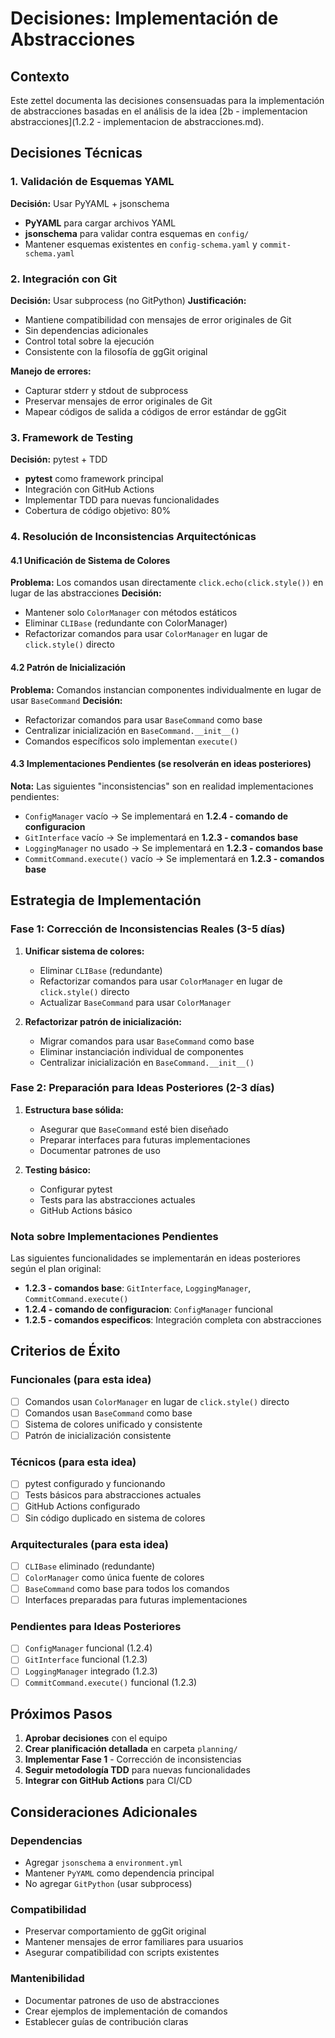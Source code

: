 # Decisiones: Implementación de Abstracciones

## Contexto
Este zettel documenta las decisiones consensuadas para la implementación de abstracciones basadas en el análisis de la idea [2b - implementacion abstracciones](1.2.2 - implementacion de abstracciones.md).

## Decisiones Técnicas

### 1. Validación de Esquemas YAML
**Decisión:** Usar PyYAML + jsonschema
- **PyYAML** para cargar archivos YAML
- **jsonschema** para validar contra esquemas en `config/`
- Mantener esquemas existentes en `config-schema.yaml` y `commit-schema.yaml`

### 2. Integración con Git
**Decisión:** Usar subprocess (no GitPython)
**Justificación:**
- Mantiene compatibilidad con mensajes de error originales de Git
- Sin dependencias adicionales
- Control total sobre la ejecución
- Consistente con la filosofía de ggGit original

**Manejo de errores:**
- Capturar stderr y stdout de subprocess
- Preservar mensajes de error originales de Git
- Mapear códigos de salida a códigos de error estándar de ggGit

### 3. Framework de Testing
**Decisión:** pytest + TDD
- **pytest** como framework principal
- Integración con GitHub Actions
- Implementar TDD para nuevas funcionalidades
- Cobertura de código objetivo: 80%

### 4. Resolución de Inconsistencias Arquitectónicas

#### 4.1 Unificación de Sistema de Colores
**Problema:** Los comandos usan directamente `click.echo(click.style())` en lugar de las abstracciones
**Decisión:** 
- Mantener solo `ColorManager` con métodos estáticos
- Eliminar `CLIBase` (redundante con ColorManager)
- Refactorizar comandos para usar `ColorManager` en lugar de `click.style()` directo

#### 4.2 Patrón de Inicialización
**Problema:** Comandos instancian componentes individualmente en lugar de usar `BaseCommand`
**Decisión:**
- Refactorizar comandos para usar `BaseCommand` como base
- Centralizar inicialización en `BaseCommand.__init__()`
- Comandos específicos solo implementan `execute()`

#### 4.3 Implementaciones Pendientes (se resolverán en ideas posteriores)
**Nota:** Las siguientes "inconsistencias" son en realidad implementaciones pendientes:
- `ConfigManager` vacío → Se implementará en **1.2.4 - comando de configuracion**
- `GitInterface` vacío → Se implementará en **1.2.3 - comandos base**
- `LoggingManager` no usado → Se implementará en **1.2.3 - comandos base**
- `CommitCommand.execute()` vacío → Se implementará en **1.2.3 - comandos base**

## Estrategia de Implementación

### Fase 1: Corrección de Inconsistencias Reales (3-5 días)
1. **Unificar sistema de colores:**
   - Eliminar `CLIBase` (redundante)
   - Refactorizar comandos para usar `ColorManager` en lugar de `click.style()` directo
   - Actualizar `BaseCommand` para usar `ColorManager`

2. **Refactorizar patrón de inicialización:**
   - Migrar comandos para usar `BaseCommand` como base
   - Eliminar instanciación individual de componentes
   - Centralizar inicialización en `BaseCommand.__init__()`

### Fase 2: Preparación para Ideas Posteriores (2-3 días)
1. **Estructura base sólida:**
   - Asegurar que `BaseCommand` esté bien diseñado
   - Preparar interfaces para futuras implementaciones
   - Documentar patrones de uso

2. **Testing básico:**
   - Configurar pytest
   - Tests para las abstracciones actuales
   - GitHub Actions básico

### Nota sobre Implementaciones Pendientes
Las siguientes funcionalidades se implementarán en ideas posteriores según el plan original:
- **1.2.3 - comandos base**: `GitInterface`, `LoggingManager`, `CommitCommand.execute()`
- **1.2.4 - comando de configuracion**: `ConfigManager` funcional
- **1.2.5 - comandos especificos**: Integración completa con abstracciones

## Criterios de Éxito

### Funcionales (para esta idea)
- [ ] Comandos usan `ColorManager` en lugar de `click.style()` directo
- [ ] Comandos usan `BaseCommand` como base
- [ ] Sistema de colores unificado y consistente
- [ ] Patrón de inicialización consistente

### Técnicos (para esta idea)
- [ ] pytest configurado y funcionando
- [ ] Tests básicos para abstracciones actuales
- [ ] GitHub Actions configurado
- [ ] Sin código duplicado en sistema de colores

### Arquitecturales (para esta idea)
- [ ] `CLIBase` eliminado (redundante)
- [ ] `ColorManager` como única fuente de colores
- [ ] `BaseCommand` como base para todos los comandos
- [ ] Interfaces preparadas para futuras implementaciones

### Pendientes para Ideas Posteriores
- [ ] `ConfigManager` funcional (1.2.4)
- [ ] `GitInterface` funcional (1.2.3)
- [ ] `LoggingManager` integrado (1.2.3)
- [ ] `CommitCommand.execute()` funcional (1.2.3)

## Próximos Pasos

1. **Aprobar decisiones** con el equipo
2. **Crear planificación detallada** en carpeta `planning/`
3. **Implementar Fase 1** - Corrección de inconsistencias
4. **Seguir metodología TDD** para nuevas funcionalidades
5. **Integrar con GitHub Actions** para CI/CD

## Consideraciones Adicionales

### Dependencias
- Agregar `jsonschema` a `environment.yml`
- Mantener `PyYAML` como dependencia principal
- No agregar `GitPython` (usar subprocess)

### Compatibilidad
- Preservar comportamiento de ggGit original
- Mantener mensajes de error familiares para usuarios
- Asegurar compatibilidad con scripts existentes

### Mantenibilidad
- Documentar patrones de uso de abstracciones
- Crear ejemplos de implementación de comandos
- Establecer guías de contribución claras
